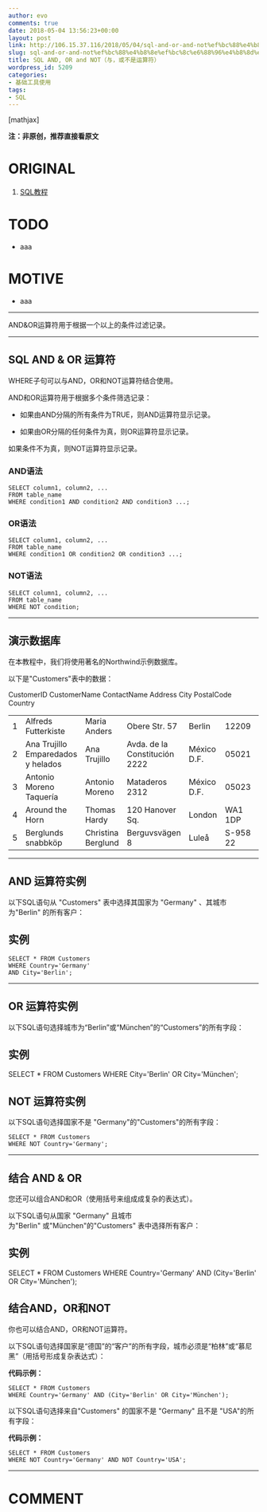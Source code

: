 ```yaml
---
author: evo
comments: true
date: 2018-05-04 13:56:23+00:00
layout: post
link: http://106.15.37.116/2018/05/04/sql-and-or-and-not%ef%bc%88%e4%b8%8e%ef%bc%8c%e6%88%96%e4%b8%8d%e6%98%af%e8%bf%90%e7%ae%97%e7%ac%a6%ef%bc%89/
slug: sql-and-or-and-not%ef%bc%88%e4%b8%8e%ef%bc%8c%e6%88%96%e4%b8%8d%e6%98%af%e8%bf%90%e7%ae%97%e7%ac%a6%ef%bc%89
title: SQL AND, OR and NOT（与，或不是运算符）
wordpress_id: 5209
categories:
- 基础工具使用
tags:
- SQL
---
```


<!-- more -->

[mathjax]

**注：非原创，推荐直接看原文**


# ORIGINAL





 	
  1. [SQL教程](https://www.w3cschool.cn/sql/)




# TODO





 	
  * aaa




# MOTIVE





 	
  * aaa





* * *




AND&OR运算符用于根据一个以上的条件过滤记录。






* * *





## SQL AND & OR 运算符


WHERE子句可以与AND，OR和NOT运算符结合使用。

AND和OR运算符用于根据多个条件筛选记录：



 	
  * 如果由AND分隔的所有条件为TRUE，则AND运算符显示记录。

 	
  * 如果由OR分隔的任何条件为真，则OR运算符显示记录。


如果条件不为真，则NOT运算符显示记录。


### AND语法



    
    SELECT column1, column2, ...
    FROM table_name
    WHERE condition1 AND condition2 AND condition3 ...;




### OR语法



    
    SELECT column1, column2, ...
    FROM table_name
    WHERE condition1 OR condition2 OR condition3 ...;




### NOT语法



    
    SELECT column1, column2, ...
    FROM table_name
    WHERE NOT condition;





* * *





## 演示数据库


在本教程中，我们将使用著名的Northwind示例数据库。

以下是"Customers"表中的数据：
<table class="reference notranslate " >
<tbody >
<tr >
CustomerID
CustomerName
ContactName
Address
City
PostalCode
Country
</tr>
<tr >

<td >1
</td>

<td >Alfreds Futterkiste
</td>

<td >Maria Anders
</td>

<td >Obere Str. 57
</td>

<td >Berlin
</td>

<td >12209
</td>

<td >Germany
</td>
</tr>
<tr >

<td >2
</td>

<td >Ana Trujillo Emparedados y helados
</td>

<td >Ana Trujillo
</td>

<td >Avda. de la Constitución 2222
</td>

<td >México D.F.
</td>

<td >05021
</td>

<td >Mexico
</td>
</tr>
<tr >

<td >3
</td>

<td >Antonio Moreno Taquería
</td>

<td >Antonio Moreno
</td>

<td >Mataderos 2312
</td>

<td >México D.F.
</td>

<td >05023
</td>

<td >Mexico
</td>
</tr>
<tr >

<td >4
</td>

<td >Around the Horn
</td>

<td >Thomas Hardy
</td>

<td >120 Hanover Sq.
</td>

<td >London
</td>

<td >WA1 1DP
</td>

<td >UK
</td>
</tr>
<tr >

<td >5
</td>

<td >Berglunds snabbköp
</td>

<td >Christina Berglund
</td>

<td >Berguvsvägen 8
</td>

<td >Luleå
</td>

<td >S-958 22
</td>

<td >Sweden
</td>
</tr>
</tbody>
</table>




* * *





## AND 运算符实例


以下SQL语句从 "Customers" 表中选择其国家为 "Germany" 、其城市为"Berlin" 的所有客户：





## 实例






    
    SELECT * FROM Customers 
    WHERE Country='Germany' 
    AND City='Berlin';














* * *





## OR 运算符实例


以下SQL语句选择城市为“Berlin”或“München”的“Customers”的所有字段：





## 实例




SELECT * FROM Customers
WHERE City='Berlin' OR City='München';







## NOT 运算符实例


以下SQL语句选择国家不是 "Germany"的"Customers"的所有字段：

    
    SELECT * FROM Customers
    WHERE NOT Country='Germany';





* * *





## 结合 AND & OR


您还可以组合AND和OR（使用括号来组成成复杂的表达式）。

以下SQL语句从国家 "Germany" 且城市为"Berlin" 或"München"的"Customers" 表中选择所有客户：





## 实例




SELECT * FROM Customers
WHERE Country='Germany'
AND (City='Berlin' OR City='München');







## 结合AND，OR和NOT


你也可以结合AND，OR和NOT运算符。

以下SQL语句选择国家是“德国”的“客户”的所有字段，城市必须是“柏林”或“慕尼黑”（用括号形成复杂表达式）：

**代码示例：**

    
    SELECT * FROM Customers
    WHERE Country='Germany' AND (City='Berlin' OR City='München');


以下SQL语句选择来自"Customers" 的国家不是 "Germany" 且不是 "USA"的所有字段：

**代码示例：**

    
    SELECT * FROM Customers
    WHERE NOT Country='Germany' AND NOT Country='USA';






















* * *





# COMMENT



